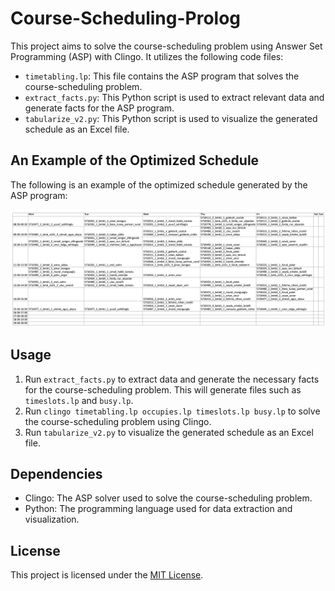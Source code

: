 # Course-Scheduling-Prolog

This project aims to solve the course-scheduling problem using Answer Set Programming (ASP) with Clingo. It utilizes the following code files:

- `timetabling.lp`: This file contains the ASP program that solves the course-scheduling problem.
- `extract_facts.py`: This Python script is used to extract relevant data and generate facts for the ASP program.
- `tabularize_v2.py`: This Python script is used to visualize the generated schedule as an Excel file.

## An Example of the Optimized Schedule

The following is an example of the optimized schedule generated by the ASP program:

![Optimized Schedule](./demo.png)

## Usage

1. Run `extract_facts.py` to extract data and generate the necessary facts for the course-scheduling problem. This will generate files such as `timeslots.lp` and `busy.lp`.
2. Run `clingo timetabling.lp occupies.lp timeslots.lp busy.lp` to solve the course-scheduling problem using Clingo.
3. Run `tabularize_v2.py` to visualize the generated schedule as an Excel file.

## Dependencies

- Clingo: The ASP solver used to solve the course-scheduling problem.
- Python: The programming language used for data extraction and visualization.

## License

This project is licensed under the [MIT License](LICENSE).

